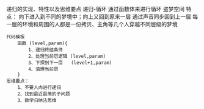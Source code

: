 递归的实现、特性以及思维要点
    递归-循环
    通过函数体来进行循环
    盗梦空间 特点：
        向下进入到不同的梦境中；向上又回到原来一层
        通过声音同步回到上一层
        每一层的环境和周围的人都是一份拷贝、主角等几个人穿越不同层级的梦境

    代码模板
        函数 (level,param){
            1、递归终结条件
            2、处理当前层逻辑 (level,param)
            3、下探到下一层   (level+1,param)
            4、清理当前层
        }
    思维要点：
        1、不要人肉进行递归
        2、找到最近最简的子问题
        3、数学归纳法思维